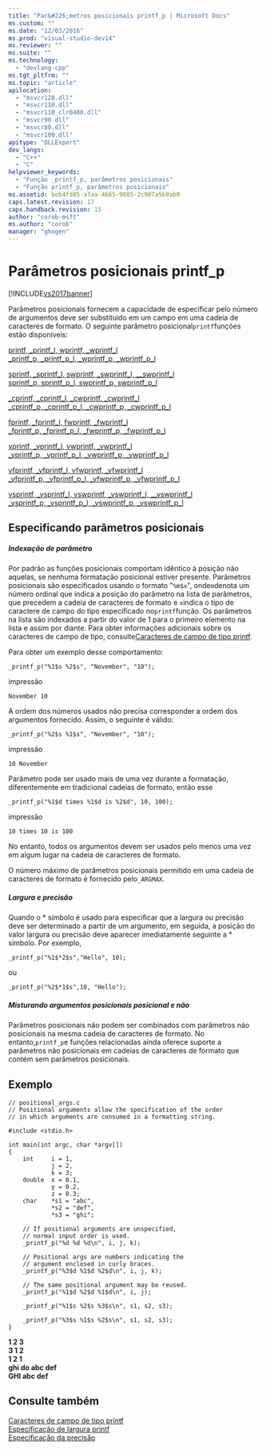 ```yaml
---
title: "Par&#226;metros posicionais printf_p | Microsoft Docs"
ms.custom: ""
ms.date: "12/03/2016"
ms.prod: "visual-studio-dev14"
ms.reviewer: ""
ms.suite: ""
ms.technology: 
  - "devlang-cpp"
ms.tgt_pltfrm: ""
ms.topic: "article"
apilocation: 
  - "msvcr120.dll"
  - "msvcr110.dll"
  - "msvcr110_clr0400.dll"
  - "msvcr90.dll"
  - "msvcr80.dll"
  - "msvcr100.dll"
apitype: "DLLExport"
dev_langs: 
  - "C++"
  - "C"
helpviewer_keywords: 
  - "Função _printf_p, parâmetros posicionais"
  - "Função printf_p, parâmetros posicionais"
ms.assetid: beb4fd85-a7aa-4665-9085-2c907a5b9ab0
caps.latest.revision: 17
caps.handback.revision: 15
author: "corob-msft"
ms.author: "corob"
manager: "ghogen"
---
```

# Par&#226;metros posicionais printf_p
[!INCLUDE[vs2017banner](../assembler/inline/includes/vs2017banner.md)]

Parâmetros posicionais fornecem a capacidade de especificar pelo número de argumentos deve ser substituído em um campo em uma cadeia de caracteres de formato.  O seguinte parâmetro posicional`printf`funções estão disponíveis:  
  
 [printf, \_printf\_l, wprintf, \_wprintf\_l](../c-runtime-library/reference/printf-printf-l-wprintf-wprintf-l.md)  
 [\_printf\_p, \_printf\_p\_l, \_wprintf\_p, \_wprintf\_p\_l](../c-runtime-library/reference/printf-p-printf-p-l-wprintf-p-wprintf-p-l.md)  
  
 [sprintf, \_sprintf\_l, swprintf, \_swprintf\_l, \_\_swprintf\_l](../c-runtime-library/reference/sprintf-sprintf-l-swprintf-swprintf-l-swprintf-l.md)  
 [sprintf\_p, sprintf\_p\_l, swprintf\_p, swprintf\_p\_l](../c-runtime-library/reference/sprintf-p-sprintf-p-l-swprintf-p-swprintf-p-l.md)  
  
 [\_cprintf, \_cprintf\_l, \_cwprintf, \_cwprintf\_l](../c-runtime-library/reference/cprintf-cprintf-l-cwprintf-cwprintf-l.md)  
 [\_cprintf\_p, \_cprintf\_p\_l, \_cwprintf\_p, \_cwprintf\_p\_l](../c-runtime-library/reference/cprintf-p-cprintf-p-l-cwprintf-p-cwprintf-p-l.md)  
  
 [fprintf, \_fprintf\_l, fwprintf, \_fwprintf\_l](../c-runtime-library/reference/fprintf-fprintf-l-fwprintf-fwprintf-l.md)  
 [\_fprintf\_p, \_fprintf\_p\_l, \_fwprintf\_p, \_fwprintf\_p\_l](../c-runtime-library/reference/fprintf-p-fprintf-p-l-fwprintf-p-fwprintf-p-l.md)  
  
 [vprintf, \_vprintf\_l, vwprintf, \_vwprintf\_l](../c-runtime-library/reference/vprintf-vprintf-l-vwprintf-vwprintf-l.md)  
 [\_vprintf\_p, \_vprintf\_p\_l, \_vwprintf\_p, \_vwprintf\_p\_l](../c-runtime-library/reference/vprintf-p-vprintf-p-l-vwprintf-p-vwprintf-p-l.md)  
  
 [vfprintf, \_vfprintf\_l, vfwprintf, \_vfwprintf\_l](../c-runtime-library/reference/vfprintf-vfprintf-l-vfwprintf-vfwprintf-l.md)  
 [\_vfprintf\_p, \_vfprintf\_p\_l, \_vfwprintf\_p, \_vfwprintf\_p\_l](../c-runtime-library/reference/vfprintf-p-vfprintf-p-l-vfwprintf-p-vfwprintf-p-l.md)  
  
 [vsprintf, \_vsprintf\_l, vswprintf, \_vswprintf\_l, \_\_vswprintf\_l](../c-runtime-library/reference/vsprintf-vsprintf-l-vswprintf-vswprintf-l-vswprintf-l.md)  
 [\_vsprintf\_p, \_vsprintf\_p\_l, \_vswprintf\_p, \_vswprintf\_p\_l](../Topic/_vsprintf_p,%20_vsprintf_p_l,%20_vswprintf_p,%20_vswprintf_p_l.md)  
  
## Especificando parâmetros posicionais  
  
##### Indexação de parâmetro  
 Por padrão as funções posicionais comportam idêntico à posição não aquelas, se nenhuma formatação posicional estiver presente.  Parâmetros posicionais são especificados usando o formato "`%m$x`", onde`m`denota um número ordinal que indica a posição do parâmetro na lista de parâmetros, que precedem a cadeia de caracteres de formato e `x`indica o tipo de caractere de campo do tipo especificado no`printf`função.  Os parâmetros na lista são indexados a partir do valor de 1 para o primeiro elemento na lista e assim por diante.  Para obter informações adicionais sobre os caracteres de campo de tipo, consulte[Caracteres de campo de tipo printf](../c-runtime-library/printf-type-field-characters.md).  
  
 Para obter um exemplo desse comportamento:  
  
```  
_printf_p("%1$s %2$s", "November", "10");  
```  
  
 impressão  
  
```  
November 10  
```  
  
 A ordem dos números usados não precisa corresponder a ordem dos argumentos fornecido.  Assim, o seguinte é válido:  
  
```  
_printf_p("%2$s %1$s", "November", "10");  
```  
  
 impressão  
  
```  
10 November  
```  
  
 Parâmetro pode ser usado mais de uma vez durante a formatação, diferentemente em tradicional cadeias de formato, então esse  
  
```  
_printf_p("%1$d times %1$d is %2$d", 10, 100);  
```  
  
 impressão  
  
```  
10 times 10 is 100  
```  
  
 No entanto, todos os argumentos devem ser usados pelo menos uma vez em algum lugar na cadeia de caracteres de formato.  
  
 O número máximo de parâmetros posicionais permitido em uma cadeia de caracteres de formato é fornecido pelo`_ARGMAX`.  
  
##### Largura e precisão  
 Quando o \* símbolo é usado para especificar que a largura ou precisão deve ser determinado a partir de um argumento, em seguida, a posição do valor largura ou precisão deve aparecer imediatamente seguinte a \* símbolo.  Por exemplo,  
  
```  
_printf_p("%1$*2$s","Hello", 10);  
```  
  
 ou  
  
```  
_printf_p("%2$*1$s",10, "Hello");  
```  
  
##### Misturando argumentos posicionais posicional e não  
 Parâmetros posicionais não podem ser combinados com parâmetros não posicionais na mesma cadeia de caracteres de formato.  No entanto,`printf_p`e funções relacionadas ainda oferece suporte a parâmetros não posicionais em cadeias de caracteres de formato que contém sem parâmetros posicionais.  
  
## Exemplo  
  
```  
// positional_args.c  
// Positional arguments allow the specification of the order  
// in which arguments are consumed in a formatting string.  
  
#include <stdio.h>  
  
int main(int argc, char *argv[])  
{  
    int     i = 1,  
            j = 2,  
            k = 3;  
    double  x = 0.1,  
            y = 0.2,  
            z = 0.3;  
    char    *s1 = "abc",  
            *s2 = "def",  
            *s3 = "ghi";  
  
    // If positional arguments are unspecified,  
    // normal input order is used.  
    _printf_p("%d %d %d\n", i, j, k);  
  
    // Positional args are numbers indicating the  
    // argument enclosed in curly braces.  
    _printf_p("%3$d %1$d %2$d\n", i, j, k);  
  
    // The same positional argument may be reused.  
    _printf_p("%1$d %2$d %1$d\n", i, j);  
  
    _printf_p("%1$s %2$s %3$s\n", s1, s2, s3);  
  
    _printf_p("%3$s %1$s %2$s\n", s1, s2, s3);  
}  
```  
  
  **1 2 3**  
**3 1 2**  
**1 2 1**  
**ghi do abc def**  
**GHI abc def**   
## Consulte também  
 [Caracteres de campo de tipo printf](../c-runtime-library/printf-type-field-characters.md)   
 [Especificação de largura printf](../c-runtime-library/printf-width-specification.md)   
 [Especificação da precisão](../c-runtime-library/precision-specification.md)